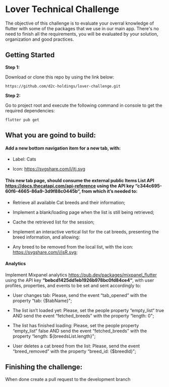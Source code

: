 # Lover Technical Challenge

The objective of this challenge is to evaluate your overral knowledge of flutter with some of the packages that we use in our main app.
There's no need to finish all the requirements, you will be evaluated by your solution, organization and good practices.

## Getting Started

**Step 1:**

Download or clone this repo by using the link below:

```
https://github.com/d2c-holdings/lover-challenge.git
```

**Step 2:**

Go to project root and execute the following command in console to get the required dependencies: 

```
flutter pub get 
```

## What you are goind to build:

#### Add a new bottom navigation item for a new tab, with:

- Label: Cats

- Icon: https://svgshare.com/i/jtj.svg

#### This new tab page, should consume the external public Items List API https://docs.thecatapi.com/api-reference using the API key **“c344c695-60f6-4665-86a9-3d9f88c0445b“**, from which it’s needed to:

- Retrieve all available Cat breeds and their information;

- Implement a blank/loading page when the list is still being retrieved;

- Cache the retrieved list for the session;

- Implement an interactive vertical list for the cat breeds, presenting the breed information, and allowing:

- Any breed to be removed from the local list, with the icon: https://svgshare.com/i/jsR.svg;

#### Analytics

Implement Mixpanel analytics https://pub.dev/packages/mixpanel_flutter
using the API key **“bebcd1425dd1eb1926b978bc0fd84ce4“**, with user profiles, properties, and events to be set and sent accordingly to:

- User changes tab: Please, send the event “tab_opened” with the property “tab: {$tabName}";

- The list isn’t loaded yet: Please, set the people property “empty_list“ true AND send the event “fetched_breeds” with the property “length: 0";

- The list has finished loading: Please, set the people property “empty_list“ false AND send the event “fetched_breeds” with the property “length: ${breedsList.length}";

- User deletes a cat breed from the list: Please, send the event “breed_removed” with the property “breed_id: {$breedId}";

## Finishing the challenge:

When done create a pull request to the development branch
